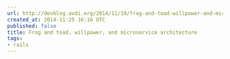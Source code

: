 ```yaml
---
url: http://devblog.avdi.org/2014/11/19/frog-and-toad-willpower-and-microservice-architecture/
created_at: 2014-11-25 16:16 UTC
published: false
title: Frog and toad, willpower, and microservice architecture
tags:
- rails
---
```



